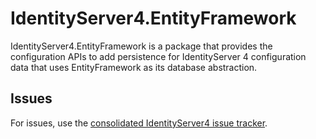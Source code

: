 # IdentityServer4.EntityFramework

IdentityServer4.EntityFramework is a package that provides the configuration APIs to add persistence for IdentityServer 4 configuration data that uses EntityFramework as its database abstraction.

## Issues

For issues, use the [consolidated IdentityServer4 issue tracker](https://github.com/alexhiggins732/IdentityServer4/issues).
